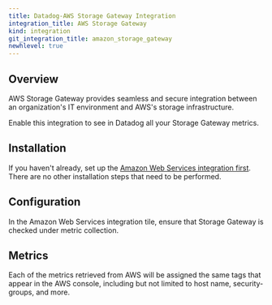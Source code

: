 ```yaml
---
title: Datadog-AWS Storage Gateway Integration
integration_title: AWS Storage Gateway
kind: integration
git_integration_title: amazon_storage_gateway
newhlevel: true
---
```


## Overview

AWS Storage Gateway provides seamless and secure integration between an organization's IT environment and AWS's storage infrastructure.

Enable this integration to see in Datadog all your Storage Gateway metrics.

## Installation

If you haven't already, set up the [Amazon Web Services integration first](/integrations/aws). There are no other installation steps that need to be performed.

## Configuration

In the Amazon Web Services integration tile, ensure that Storage Gateway is checked under metric collection.

## Metrics



Each of the metrics retrieved from AWS will be assigned the same tags that appear in the AWS console, including but not limited to host name, security-groups, and more.
